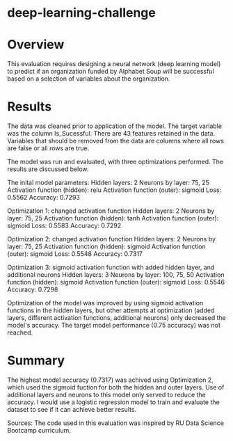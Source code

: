 # deep-learning-challenge

# Overview

This evaluation requires designing a neural network (deep learning model) to predict if an organization funded by Alphabet Soup will be successful based on a selection of variables about the organization. 

# Results

The data was cleaned prior to application of the model. The target variable was the column Is_Sucessful. There are 43 features retained in the data. Variables that should be removed from the data are columns where all rows are false or all rows are true.

The model was run and evaluated, with three optimizations performed. The results are discussed below.

The inital model parameters:
    Hidden layers: 2
    Neurons by layer: 75, 25
    Activation function (hidden): relu
    Activation function (outer): sigmoid
    Loss: 0.5562
    Accuracy: 0.7293

Optimization 1: changed activation function
    Hidden layers: 2
    Neurons by layer: 75, 25
    Activation function (hidden): tanh
    Activation function (outer): sigmoid
    Loss: 0.5583
    Accuracy: 0.7292
    
Optimization 2: changed activation function
    Hidden layers: 2
    Neurons by layer: 75, 25
    Activation function (hidden): sigmoid
    Activation function (outer): sigmoid
    Loss: 0.5548
    Accuracy: 0.7317    

Optimization 3: sigmoid activation function with added hidden layer, and additional neurons
    Hidden layers: 3
    Neurons by layer: 100, 75, 50
    Activation function (hidden): sigmoid
    Activation function (outer): sigmoid
    Loss: 0.5546
    Accuracy: 0.7298 
    
Optimization of the model was improved by using sigmoid activation functions in the hidden layers, but other attempts at optimization (added layers, different activation functions, additional neurons) only decreased the model's accuracy. The target model performance (0.75 accuracy) was not reached.   

# Summary

The highest model accuracy (0.7317) was achived using Optimization 2, which used the sigmoid fuction for both the hidden and outer layers. Use of additional layers and neurons to this model only served to reduce the accuracy. I would use a logistic regression model to train and evaluate the dataset to see if it can achieve better results.  


Sources: The code used in this evaluation was inspired by RU Data Science Bootcamp curriculum. 




